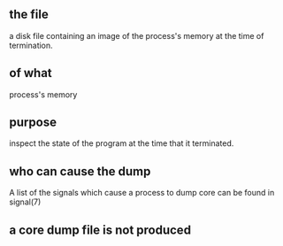 ## the file
a disk file containing an image of the process's memory at the time of termination.
## of what
process's memory

## purpose
inspect the state of the program at the time that it terminated.

## who can cause the dump
A list of the signals which cause a process to dump core  can  be found in signal(7)

## a core dump file is not produced
